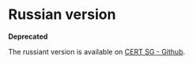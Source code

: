 Russian version
===============

**Deprecated**

The russiant version is available on [CERT SG - Github](https://github.com/certsocietegenerale/IRM/).
